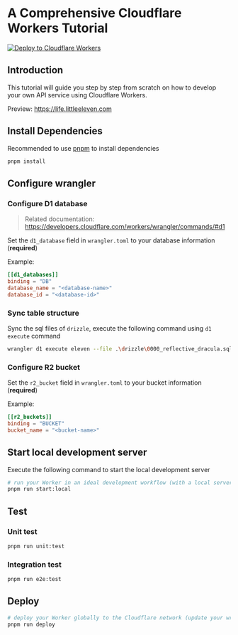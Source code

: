 # A Comprehensive Cloudflare Workers Tutorial

[![Deploy to Cloudflare Workers](https://deploy.workers.cloudflare.com/button)](https://deploy.workers.cloudflare.com/?url=https://github.com/powerfulyang/cloudflare-worker-tutorial)

## Introduction

This tutorial will guide you step by step from scratch on how to develop your own API service using Cloudflare Workers.

Preview: https://life.littleeleven.com

## Install Dependencies

Recommended to use [pnpm](https://pnpm.io/installation) to install dependencies

```bash
pnpm install
```

## Configure wrangler

### Configure D1 database

> Related documentation: https://developers.cloudflare.com/workers/wrangler/commands/#d1

Set the `d1_database` field in `wrangler.toml` to your database information (**required**)

Example:

```toml
[[d1_databases]]
binding = "DB"
database_name = "<database-name>"
database_id = "<database-id>"
```

### Sync table structure

Sync the sql files of `drizzle`, execute the following command using `d1 execute` command

```bash
wrangler d1 execute eleven --file .\drizzle\0000_reflective_dracula.sql
```

### Configure R2 bucket

Set the `r2_bucket` field in `wrangler.toml` to your bucket information (**required**)

Example:

```toml
[[r2_buckets]]
binding = "BUCKET"
bucket_name = "<bucket-name>"
```

## Start local development server

Execute the following command to start the local development server

```bash
# run your Worker in an ideal development workflow (with a local server, file watcher & more)
pnpm run start:local
```

## Test

### Unit test

```bash
pnpm run unit:test
```

### Integration test

```bash
pnpm run e2e:test
```

## Deploy

```bash
# deploy your Worker globally to the Cloudflare network (update your wrangler.toml file for configuration)
pnpm run deploy
```

